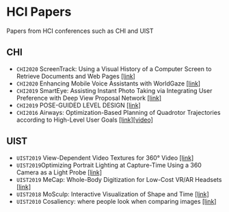 # HCI Papers
Papers from HCI conferences such as CHI and UIST

## CHI
* `CHI2020` ScreenTrack: Using a Visual History of a Computer Screen to Retrieve Documents and Web Pages [[link]](https://arxiv.org/abs/2001.10898)
* `CHI2020` Enhancing Mobile Voice Assistants with WorldGaze [[link]](http://sven-mayer.com/publications/)
* `CHI2019` SmartEye: Assisting Instant Photo Taking via Integrating User Preference with Deep View Proposal Network [[link]](https://www3.cs.stonybrook.edu/~cvl/content/papers/2019/Ma_CHFCS19.pdf)
* `CHI2019` POSE-GUIDED LEVEL DESIGN [[link]](http://blogs.umb.edu/yongqizhang001/pose-guided-level-design/)
* `CHI2016` Airways: Optimization-Based Planning of Quadrotor Trajectories according to High-Level User Goals [[link]](https://ait.ethz.ch/projects/2016/airways/downloads/paper1570.pdf)[[video]](https://www.youtube.com/watch?v=6krfPE0ADdw)


## UIST
* `UIST2019` View-Dependent Video Textures for 360° Video [[link]](https://lseancs.github.io/viewdepvrtextures/)
* `UIST2019`Optimizing Portrait Lighting at Capture-Time Using a 360 Camera as a Light Probe [[link]](http://graphics.stanford.edu/projects/portraitlighting/)
* `UIST2019` MeCap: Whole-Body Digitization for Low-Cost VR/AR Headsets [[link]](https://karan-ahuja.com/mecap.html)
* `UIST2018` MoSculp: Interactive Visualization of Shape and Time [[link]](http://mosculp.csail.mit.edu)
* `UIST2010` Cosaliency: where people look when comparing images [[link]](http://graphics.stanford.edu/papers/cosaliency/)
